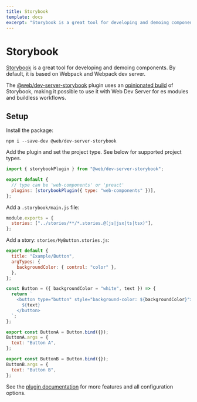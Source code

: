 ```yaml
---
title: Storybook
template: docs
excerpt: "Storybook is a great tool for developing and demoing components. "
---
```


# Storybook

[Storybook](https://storybook.js.org/) is a great tool for developing and demoing components. By default, it is based on Webpack and Webpack dev server.

The [@web/dev-server-storybook](../../docs/dev-server/plugins/storybook.md) plugin uses an [opinionated build](https://github.com/modernweb-dev/storybook-prebuilt) of Storybook, making it possible to use it with Web Dev Server for es modules and buildless workflows.

## Setup

Install the package:

```
npm i --save-dev @web/dev-server-storybook
```

Add the plugin and set the project type. See below for supported project types.

```js
import { storybookPlugin } from "@web/dev-server-storybook";

export default {
  // type can be 'web-components' or 'preact'
  plugins: [storybookPlugin({ type: "web-components" })],
};
```

Add a `.storybook/main.js` file:

```js
module.exports = {
  stories: ["../stories/**/*.stories.@(js|jsx|ts|tsx)"],
};
```

Add a story: `stories/MyButton.stories.js`:

```js
export default {
  title: "Example/Button",
  argTypes: {
    backgroundColor: { control: "color" },
  },
};

const Button = ({ backgroundColor = "white", text }) => {
  return `
    <button type="button" style="background-color: ${backgroundColor}">
      ${text}
    </button>
  `;
};

export const ButtonA = Button.bind({});
ButtonA.args = {
  text: "Button A",
};

export const ButtonB = Button.bind({});
ButtonB.args = {
  text: "Button B",
};
```

See the [plugin documentation](../../docs/dev-server/plugins/storybook.md) for more features and all configuration options.
